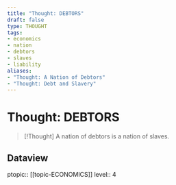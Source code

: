 ```yaml
---
title: "Thought: DEBTORS"
draft: false
type: THOUGHT
tags:
- economics
- nation
- debtors
- slaves
- liability
aliases:
- "Thought: A Nation of Debtors"
- "Thought: Debt and Slavery"
---
```

# Thought: DEBTORS
> [!Thought]
> A nation of debtors is a nation of slaves.

## Dataview
ptopic:: [[topic-ECONOMICS]]
level:: 4